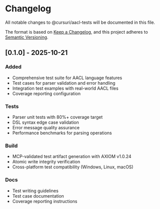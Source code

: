 # Changelog

All notable changes to @cursuri/aacl-tests will be documented in this file.

The format is based on [Keep a Changelog](https://keepachangelog.com/en/1.0.0/),
and this project adheres to [Semantic Versioning](https://semver.org/spec/v2.0.0.html).

## [0.1.0] - 2025-10-21

### Added
- Comprehensive test suite for AACL language features
- Test cases for parser validation and error handling
- Integration test examples with real-world AACL files
- Coverage reporting configuration

### Tests
- Parser unit tests with 80%+ coverage target
- DSL syntax edge case validation
- Error message quality assurance
- Performance benchmarks for parsing operations

### Build
- MCP-validated test artifact generation with AXIOM v1.0.24
- Atomic write integrity verification
- Cross-platform test compatibility (Windows, Linux, macOS)

### Docs
- Test writing guidelines
- Test case documentation
- Coverage reporting instructions

